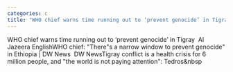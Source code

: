 ```yaml
---
categories: c
title: "WHO chief warns time running out to ‘prevent genocide’ in Tigray  Al Jazeera English"
---
```

WHO chief warns time running out to ‘prevent genocide’ in Tigray&nbsp;&nbsp;Al Jazeera EnglishWHO chief: "There"s a narrow window to prevent genocide" in Ethiopia | DW News&nbsp;&nbsp;DW NewsTigray conflict is a health crisis for 6 million people, and "the world is not paying attention": Tedros&nbsp